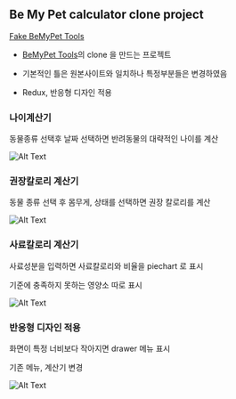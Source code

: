 ## Be My Pet calculator clone project

[Fake BeMyPet Tools](https://gyeongwon1275.github.io/BeMyPet-clone)

- [BeMyPet Tools](https://tools.mypetlife.co.kr/)의 clone 을 만드는 프로젝트

- 기본적인 틀은 원본사이트와 일치하나 특정부분들은 변경하였음

- Redux, 반응형 디자인 적용 

### 나이계산기

동물종류 선택후 날짜 선택하면 반려동물의 대략적인 나이를 계산

![Alt Text](https://practicegyeongwon.s3.ap-northeast-2.amazonaws.com/age.gif)

### 권장칼로리 계산기

동물 종류 선택 후 몸무게, 상태를 선택하면 권장 칼로리를 계산

![Alt Text](https://practicegyeongwon.s3.ap-northeast-2.amazonaws.com/recommend_calroie.gif)

### 사료칼로리 계산기

사료성분을 입력하면 사료칼로리와 비율을 piechart 로 표시

기준에 충족하지 못하는 영양소 따로 표시 

![Alt Text](https://practicegyeongwon.s3.ap-northeast-2.amazonaws.com/feed_calroie.gif)
### 반응형 디자인 적용

화면이 특정 너비보다 작아지면 drawer 메뉴 표시 

기존 메뉴, 계산기 변경

![Alt Text](https://practicegyeongwon.s3.ap-northeast-2.amazonaws.com/reponsive.gif)

